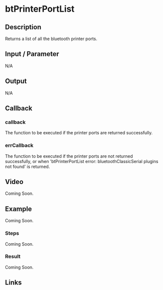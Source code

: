 # btPrinterPortList

## Description

Returns a list of all the bluetooth printer ports.

## Input / Parameter

N/A

## Output

N/A

## Callback

### callback

The function to be executed if the printer ports are returned successfully.

### errCallback

The function to be executed if the printer ports are not returned successfully, or when 'btPrinterPortList error: bluetoothClassicSerial plugins not found' is returned.

## Video

Coming Soon.

<!-- Format: [![Video]({image-path}?raw=true)]({url-link}) -->

## Example

Coming Soon.

<!-- Share a scenario, like a user requirements. -->

### Steps

Coming Soon.

<!-- Show the steps and share some screenshots.

1. .....

Format: ![]({image-path}?raw=true) -->

### Result

Coming Soon.

<!-- Explain the output.

Format: ![]({image-path}?raw=true) -->

## Links